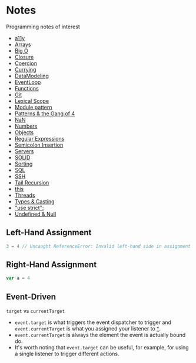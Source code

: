 # Notes
Programming notes of interest

* [a11y](./a11y/web_accessibility.md)
* [Arrays](./arrays.md)
* [Big O](./big_o.md)
* [Closure](./closure.md)
* [Coercion](./coercion.md)
* [Currying](./currying.md)
* [DataModeling](./data_modeling.md)
* [EventLoop](./event_loop.md)
* [Functions](./functions/functions.md)
* [Git](./git.md)
* [Lexical Scope](./objects.md)
* [Module pattern](./)
* [Patterns & the Gang of 4](./gang_of_four/gang_of_four.md)
* [NaN](./nan.md)
* [Numbers](./numbers.md)
* [Objects](./objects.md)
* [Regular Expressions](./regular_expressions/regular_expressions.md)
* [Semicolon Insertion](./semicolon_insertion.md)
* [Servers](./servers/servers.md)
* [SOLID](./solid/solid.md)
* [Sorting](./sorting.md)
* [SQL](./sql.md)
* [SSH](./ssh.md)
* [Tail Recursion](./tail_recursion/example.js)
* [this](./this.md)
* [Threads](./threads.md)
* [Types & Casting](./types_and_casting.md)
* ["use strict";](https://www.toptal.com/javascript/interview-questions)
* [Undefined & Null](./undefined_null.md)

## Left-Hand Assignment
```JavaScript
3 = 4 // Uncaught ReferenceError: Invalid left-hand side in assignment
```

## Right-Hand Assignment
```JavaScript
var a = 4
```

## Event-Driven
`target` vs `currentTarget`

* `event.target` is what triggers the event dispatcher to trigger and `event.currentTarget` is what you assigned your listener to [†](https://stackoverflow.com/questions/5921413/difference-between-e-target-and-e-currenttarget).
* `event.currentTarget` is always the element the event is actually bound do.
* It's worth noting that `event.target` can be useful, for example, for using a single listener to trigger different actions.

